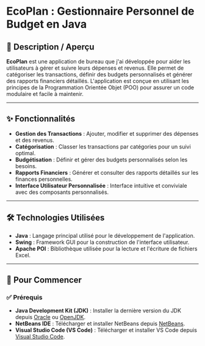 # EcoPlan : Gestionnaire Personnel de Budget en Java

## 📌 Description / Aperçu

**EcoPlan** est une application de bureau que j'ai développée pour aider les utilisateurs à gérer et suivre leurs dépenses et revenus. Elle permet de catégoriser les transactions, définir des budgets personnalisés et générer des rapports financiers détaillés. L'application est conçue en utilisant les principes de la Programmation Orientée Objet (POO) pour assurer un code modulaire et facile à maintenir.

---

## ✨ Fonctionnalités

- **Gestion des Transactions** : Ajouter, modifier et supprimer des dépenses et des revenus.
- **Catégorisation** : Classer les transactions par catégories pour un suivi optimal.
- **Budgétisation** : Définir et gérer des budgets personnalisés selon les besoins.
- **Rapports Financiers** : Générer et consulter des rapports détaillés sur les finances personnelles.
- **Interface Utilisateur Personnalisée** : Interface intuitive et conviviale avec des composants personnalisés.

---


## 🛠️ Technologies Utilisées

- **Java** : Langage principal utilisé pour le développement de l'application.
- **Swing** : Framework GUI pour la construction de l'interface utilisateur.
- **Apache POI** : Bibliothèque utilisée pour la lecture et l'écriture de fichiers Excel.

---

## 🚀 Pour Commencer

### ✅ Prérequis

- **Java Development Kit (JDK)** : Installer la dernière version du JDK depuis [Oracle](https://www.oracle.com/java/technologies/javase-jdk11-downloads.html) ou [OpenJDK](https://openjdk.java.net/install/).
- **NetBeans IDE** : Télécharger et installer NetBeans depuis [NetBeans](https://netbeans.apache.org/download/index.html).
- **Visual Studio Code (VS Code)** : Télécharger et installer VS Code depuis [Visual Studio Code](https://code.visualstudio.com/Download).


